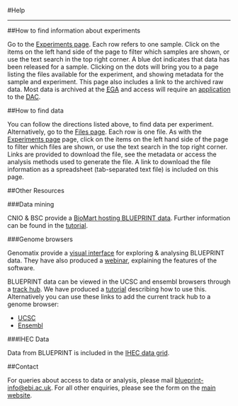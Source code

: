 #Help
***

##How to find information about experiments

Go to the [Experiments page](#/experiments). Each row refers to one sample. Click on the items on the left hand side of the page to filter which samples are shown, or use the text search in the top right corner. A blue dot indicates that data has been released for a sample. Clicking on the dots will bring you to a page listing the files available for the experiment, and showing metadata for the sample and experiment. This page also includes a link to the archived raw data. Most data is archived at the <a href="http://www.ebi.ac.uk/ega"><abbr title="European Genome-phenome Archive">EGA</abbr></a> and access will require an [application](#/md/dac_applications) to the [DAC](https://www.ebi.ac.uk/ega/dacs/EGAC00001000135).

##How to find data

You can follow the directions listed above, to find data per experiment. Alternatively, go to the [Files page](#/files). Each row is one file. As with the [Experiments page](#/experiments) page, click on the items on the left hand side of the page to filter which files are shown, or use the text search in the top right corner. Links are provided to download the file, see the metadata or access the analysis methods used to generate the file. A link to download the file information as a spreadsheet (tab-separated text file) is included on this page.

##Other Resources

###Data mining 

CNIO & BSC provide a [BioMart hosting BLUEPRINT data](http://blueprint.bsc.es/). Further information can be found in the [tutorial](http://www.blueprint-epigenome.eu/UserFiles/file/Protocols/biomart_tutorial.pdf).  

###Genome browsers

Genomatix provide a [visual interface](http://blueprint.genomatix.de/) for exploring & analysing BLUEPRINT data. They have also produced a [webinar](http://www.youtube.com/watch?v=S6SAjCUR1eo&feature=youtu.be), explaining the features of the software. 

BLUEPRINT data can be viewed in the UCSC and ensembl browsers through a [track hub](http://genome.ucsc.edu/goldenPath/help/hgTrackHubHelp.html). We have produced a [tutorial](http://ftp.ebi.ac.uk/pub/databases/blueprint/trackhub_tutorial.pdf) describing how to use this. Alternatively you can use these links to add the current track hub to a genome browser:
  
 - [UCSC](http://genome.ucsc.edu/cgi-bin/hgTracks?db=hg19&hubUrl=http://ftp.ebi.ac.uk/pub/databases/blueprint/releases/current_release/homo_sapiens/hub/hub.txt)
 - [Ensembl](http://grch37.ensembl.org/Homo_sapiens/Location/View?g=ENSG00000130544;conti%20gviewbottom=url:http://ftp.ebi.ac.uk/pub/databases/blueprint/releases/curren%20t_release/homo_sapiens/hub/hub.txt;format=DATAHUB;menu=Blueprint%20data)


###IHEC Data

Data from BLUEPRINT is included in the [IHEC data grid](http://epigenomesportal.ca/ihec/).

##Contact

For queries about access to data or analysis, please mail <a href="mailto:blueprint-info@ebi.ac.uk">blueprint-info@ebi.ac.uk</a>. For all other enquiries, please see the form on the [main website](http://www.blueprint-epigenome.eu/index.cfm?p=C25F1CC3-F3F5-93E4-8FFB9B1D6089F41E). 